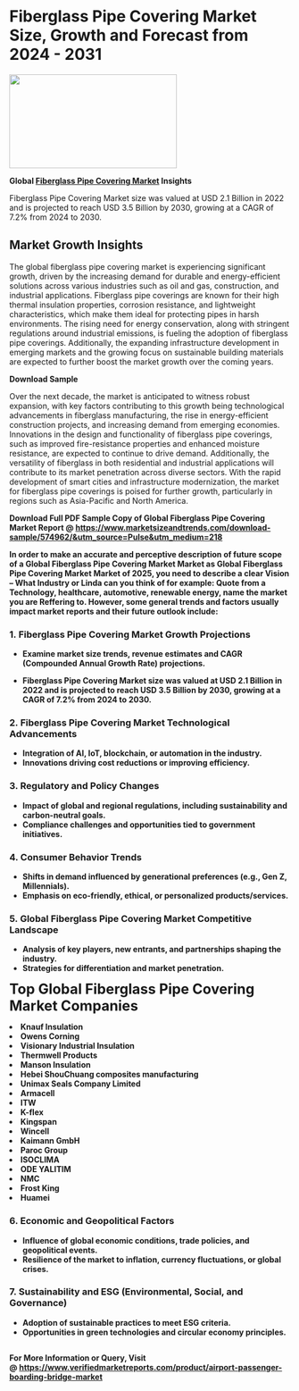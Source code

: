 <H1>Fiberglass Pipe Covering Market Size, Growth and Forecast from 2024 - 2031</H1><img class="aligncenter size-medium wp-image-584254" src="https://thirdeyenews.in/wp-content/uploads/2024/09/Global-Market-Research-300x168.jpeg" alt="" width="300" height="168" /><p><strong>Global&nbsp;<a href="https://www.marketsizeandtrends.com/download-sample/574962/&amp;utm_source=Pulse&amp;utm_medium=218">Fiberglass Pipe Covering Market</a> Insights</strong></p><p>Fiberglass Pipe Covering Market size was valued at USD 2.1 Billion in 2022 and is projected to reach USD 3.5 Billion by 2030, growing at a CAGR of 7.2% from 2024 to 2030.</p><p><h2>Market Growth Insights</h2> <p>The global fiberglass pipe covering market is experiencing significant growth, driven by the increasing demand for durable and energy-efficient solutions across various industries such as oil and gas, construction, and industrial applications. Fiberglass pipe coverings are known for their high thermal insulation properties, corrosion resistance, and lightweight characteristics, which make them ideal for protecting pipes in harsh environments. The rising need for energy conservation, along with stringent regulations around industrial emissions, is fueling the adoption of fiberglass pipe coverings. Additionally, the expanding infrastructure development in emerging markets and the growing focus on sustainable building materials are expected to further boost the market growth over the coming years.</p> <p><strong>Download Sample</strong></p> <p>Over the next decade, the market is anticipated to witness robust expansion, with key factors contributing to this growth being technological advancements in fiberglass manufacturing, the rise in energy-efficient construction projects, and increasing demand from emerging economies. Innovations in the design and functionality of fiberglass pipe coverings, such as improved fire-resistance properties and enhanced moisture resistance, are expected to continue to drive demand. Additionally, the versatility of fiberglass in both residential and industrial applications will contribute to its market penetration across diverse sectors. With the rapid development of smart cities and infrastructure modernization, the market for fiberglass pipe coverings is poised for further growth, particularly in regions such as Asia-Pacific and North America.</p> <p><strong></p><p><span class=""><strong>Download Full PDF Sample Copy of Global Fiberglass Pipe Covering Market Report</strong> @ <a href="https://www.marketsizeandtrends.com/download-sample/574962/&amp;utm_source=Pulse&amp;utm_medium=218" target="_blank">https://www.marketsizeandtrends.com/download-sample/574962/&amp;utm_source=Pulse&amp;utm_medium=218</a></span></p><p>In order to make an accurate and perceptive description of future scope of a Global&nbsp;Fiberglass Pipe Covering Market Market as Global&nbsp;Fiberglass Pipe Covering Market Market of 2025, you need to describe a clear Vision &ndash; What Industry or Linda can you think of for example: Quote from a Technology, healthcare, automotive, renewable energy, name the market you are Reffering to. However, some general trends and factors usually impact market reports and their future outlook include:</p><h3>1.&nbsp;<strong>Fiberglass Pipe Covering Market Growth Projections</strong></h3><ul><li>Examine market size trends, revenue estimates and CAGR (Compounded Annual Growth Rate) projections.</li><li><p>Fiberglass Pipe Covering Market size was valued at USD 2.1 Billion in 2022 and is projected to reach USD 3.5 Billion by 2030, growing at a CAGR of 7.2% from 2024 to 2030.</p></li></ul><h3>2.&nbsp;<strong>Fiberglass Pipe Covering Market Technological Advancements</strong></h3><ul><li>Integration of AI, IoT, blockchain, or automation in the industry.</li><li>Innovations driving cost reductions or improving efficiency.</li></ul><h3>3.&nbsp;<strong>Regulatory and Policy Changes</strong></h3><ul><li>Impact of global and regional regulations, including sustainability and carbon-neutral goals.</li><li>Compliance challenges and opportunities tied to government initiatives.</li></ul><h3>4.&nbsp;<strong>Consumer Behavior Trends</strong></h3><ul><li>Shifts in demand influenced by generational preferences (e.g., Gen Z, Millennials).</li><li>Emphasis on eco-friendly, ethical, or personalized products/services.</li></ul><h3>5.&nbsp;<strong>Global Fiberglass Pipe Covering Market Competitive Landscape</strong></h3><ul><li>Analysis of key players, new entrants, and partnerships shaping the industry.</li><li>Strategies for differentiation and market penetration.</li></ul><p data-pm-slice="1 1 []"><span style="color: inherit; font-family: inherit; font-size: 25px;">Top Global Fiberglass Pipe Covering Market Companies</span></p><div class="" data-test-id=""><p><li>Knauf Insulation</li><li> Owens Corning</li><li> Visionary Industrial Insulation</li><li> Thermwell Products</li><li> Manson Insulation</li><li> Hebei ShouChuang composites manufacturing</li><li> Unimax Seals Company Limited</li><li> Armacell</li><li> ITW</li><li> K-flex</li><li> Kingspan</li><li> Wincell</li><li> Kaimann GmbH</li><li> Paroc Group</li><li> ISOCLIMA</li><li> ODE YALITIM</li><li> NMC</li><li> Frost King</li><li> Huamei</li></p></div><h3>6.&nbsp;<strong>Economic and Geopolitical Factors</strong></h3><ul><li>Influence of global economic conditions, trade policies, and geopolitical events.</li><li>Resilience of the market to inflation, currency fluctuations, or global crises.</li></ul><h3>7.&nbsp;<strong>Sustainability and ESG (Environmental, Social, and Governance)</strong></h3><ul><li>Adoption of sustainable practices to meet ESG criteria.</li><li>Opportunities in green technologies and circular economy principles.</li></ul><h2><strong style="font-size: 14px;">For More Information or Query, Visit @&nbsp;</strong><a style="background-color: #ffffff; font-size: 14px;" href="https://www.marketsizeandtrends.com/report/fiberglass-pipe-covering-market/" target="_blank">https://www.verifiedmarketreports.com/product/airport-passenger-boarding-bridge-market</a></h2>
